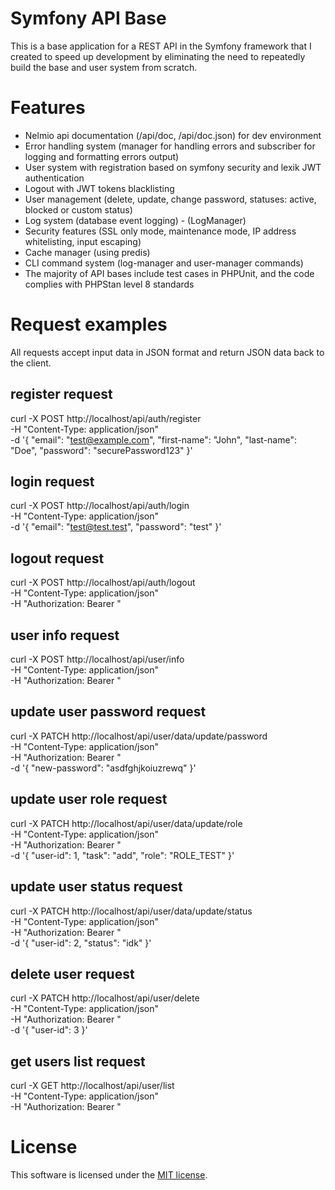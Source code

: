 # Symfony API Base
This is a base application for a REST API in the Symfony framework that I created to speed up development by eliminating the need to repeatedly build the base and user system from scratch.

# Features
- Nelmio api documentation (/api/doc, /api/doc.json) for dev environment
- Error handling system (manager for handling errors and subscriber for logging and formatting errors output)
- User system with registration based on symfony security and lexik JWT authentication
- Logout with JWT tokens blacklisting
- User management (delete, update, change password, statuses: active, blocked or custom status)
- Log system (database event logging) - (LogManager)
- Security features (SSL only mode, maintenance mode, IP address whitelisting, input escaping)
- Cache manager (using predis)
- CLI command system (log-manager and user-manager commands)
- The majority of API bases include test cases in PHPUnit, and the code complies with PHPStan level 8 standards

# Request examples
All requests accept input data in JSON format and return JSON data back to the client.
## register request
curl -X POST http://localhost/api/auth/register \
  -H "Content-Type: application/json" \
  -d '{
    "email": "test@example.com",
    "first-name": "John",
    "last-name": "Doe",
    "password": "securePassword123"
  }'

## login request
curl -X POST http://localhost/api/auth/login \
  -H "Content-Type: application/json" \
  -d '{
    "email": "test@test.test",
    "password": "test"
  }'

## logout request
curl -X POST http://localhost/api/auth/logout \
    -H "Content-Type: application/json" \
    -H "Authorization: Bearer <token>"

## user info request
curl -X POST http://localhost/api/user/info \
    -H "Content-Type: application/json" \
    -H "Authorization: Bearer <token>"

## update user password request
curl -X PATCH http://localhost/api/user/data/update/password\
    -H "Content-Type: application/json" \
    -H "Authorization: Bearer <token>" \
    -d '{
        "new-password": "asdfghjkoiuzrewq"
    }'

## update user role request
curl -X PATCH http://localhost/api/user/data/update/role\
    -H "Content-Type: application/json" \
    -H "Authorization: Bearer <token>" \
    -d '{
        "user-id": 1,
        "task": "add",
        "role": "ROLE_TEST"
    }'

## update user status request
curl -X PATCH http://localhost/api/user/data/update/status\
    -H "Content-Type: application/json" \
    -H "Authorization: Bearer <token>" \
    -d '{
        "user-id": 2,
        "status": "idk"
    }'

## delete user request
curl -X PATCH http://localhost/api/user/delete\
    -H "Content-Type: application/json" \
    -H "Authorization: Bearer <token>" \
    -d '{
        "user-id": 3
    }'

## get users list request
curl -X GET http://localhost/api/user/list\
    -H "Content-Type: application/json" \
    -H "Authorization: Bearer <token>"

# License
This software is licensed under the [MIT license](https://github.com/lukasbecvar/api-base/blob/main/LICENSE).
